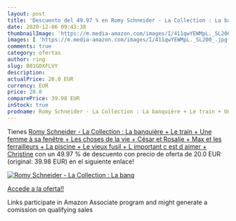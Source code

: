 ```yaml
---
layout: post
title: 'Descuento del 49.97 % en Romy Schneider - La Collection : La banq'
date: 2020-12-06 09:43:38
thumbnailImage: 'https://m.media-amazon.com/images/I/411qwYEWMpL._SL200_.jpg'
images: [ 'https://m.media-amazon.com/images/I/411qwYEWMpL._SL200_.jpg' ]
comments: true
category: ofertas
author: ring
slug: B01GOXFLVY
description:
actualPrice: 20.0 EUR
currency: EUR
price: 20.0
comparePrice: 39.98 EUR
inStock: true
prodname: Romy Schneider - La Collection : La banquière + Le train + Une femme à sa fenêtre + Les choses de la vie + César et Rosalie + Max et les ferrailleurs + La piscine + Le vieux fusil + L important c est d aimer + Christine
---
```


Tienes [Romy Schneider - La Collection : La banquière + Le train + Une femme à sa fenêtre + Les choses de la vie + César et Rosalie + Max et les ferrailleurs + La piscine + Le vieux fusil + L important c est d aimer + Christine](https://www.amazon.fr/dp/B01GOXFLVY/?tag=tolees0d-21) con un 49.97 % de descuento con precio de oferta de 20.0 EUR (original: 39.98 EUR) en el siguiente enlace!

[![Romy Schneider - La Collection : La banq](https://m.media-amazon.com/images/I/411qwYEWMpL._SL200_.jpg)](https://www.amazon.fr/dp/B01GOXFLVY/?tag=tolees0d-21)

[Accede a la oferta!!](https://www.amazon.fr/dp/B01GOXFLVY/?tag=tolees0d-21)

Links participate in Amazon Associate program and might generate a comission on qualifying sales


